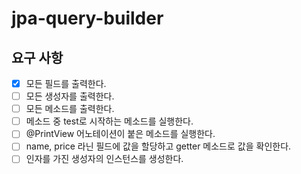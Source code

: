 # jpa-query-builder

## 요구 사항
- [x] 모든 필드를 출력한다.
- [ ] 모든 생성자를 출력한다.
- [ ] 모든 메소드를 출력한다.
- [ ] 메소드 중 test로 시작하는 메소드를 실행한다.
- [ ] @PrintView 어노테이션이 붙은 메소드를 실행한다.
- [ ] name, price 라닌 필드에 값을 할당하고 getter 메소드로 값을 확인한다.
- [ ] 인자를 가진 생성자의 인스턴스를 생성한다.

